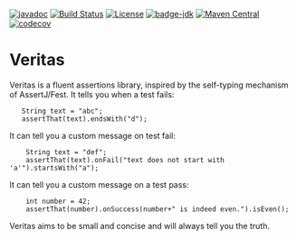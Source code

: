 [![javadoc](https://javadoc.io/badge2/io.github.ingmargoudt/veritas/javadoc.svg)](https://javadoc.io/doc/io.github.ingmargoudt/veritas)
[![Build Status](https://travis-ci.org/ingmargoudt/veritas.svg?branch=master)](https://travis-ci.org/ingmargoudt/veritas) 
[![License](https://img.shields.io/badge/License-Apache%202.0-blue.svg)](https://opensource.org/licenses/Apache-2.0) 
[![badge-jdk](https://img.shields.io/badge/jdk-8-green.svg)](http://www.oracle.com/technetwork/java/javase/downloads/index.html)
[![Maven Central](https://maven-badges.herokuapp.com/maven-central/io.github.ingmargoudt/veritas/badge.png)](https://mvnrepository.com/artifact/io.github.ingmargoudt/veritas)
[![codecov](https://codecov.io/gh/ingmargoudt/veritas/branch/master/graph/badge.svg)](https://codecov.io/gh/ingmargoudt/veritas)

# Veritas
Veritas is a fluent assertions library, inspired by the self-typing mechanism of AssertJ/Fest. 
It tells you when a test fails:
```    
   String text = "abc";
   assertThat(text).endsWith("d");
  ```   
It can tell you a custom message on test fail:
```
    String text = "def";
    assertThat(text).onFail("text does not start with 'a'").startsWith("a");
```

It can tell you a custom message on a test pass:
```
    int number = 42;
    assertThat(number).onSuccess(number+" is indeed even.").isEven();
```
    
Veritas aims to be small and concise and will always tell you the truth.
